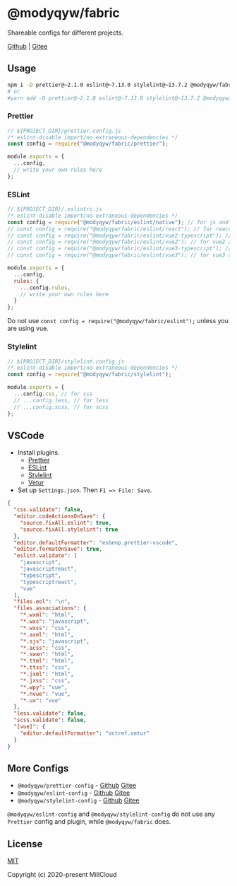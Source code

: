 # @modyqyw/fabric

Shareable configs for different projects.

[Github](https://github.com/MillCloud/fabric#readme) | [Gitee](https://gitee.com/millcloud/fabric#readme)

## Usage

```sh
npm i -D prettier@~2.1.0 eslint@~7.13.0 stylelint@~13.7.2 @modyqyw/fabric@~1.0.0
# or
#yarn add -D prettier@~2.1.0 eslint@~7.13.0 stylelint@~13.7.2 @modyqyw/fabric@~1.0.0
```

### Prettier

```js
// ${PROJECT_DIR}/prettier.config.js
/* eslint-disable import/no-extraneous-dependencies */
const config = require("@modyqyw/fabric/prettier");

module.exports = {
  ...config,
  // write your own rules here
};
```

### ESLint

```js
// ${PROJECT_DIR}/.eslintrc.js
/* eslint-disable import/no-extraneous-dependencies */
const config = require("@modyqyw/fabric/eslint/native"); // for js and ts
// const config = require("@modyqyw/fabric/eslint/react"); // for react, react-native and taro3, with js or ts
// const config = require("@modyqyw/fabric/eslint/vue2-typescript"); // for vue2 and uni-app with ts
// const config = require("@modyqyw/fabric/eslint/vue2"); // for vue2 and uni-app with js
// const config = require("@modyqyw/fabric/eslint/vue3-typescript"); // for vue3 and uni-app with ts
// const config = require("@modyqyw/fabric/eslint/vue3"); // for vue3 and uni-app with js

module.exports = {
  ...config,
  rules: {
    ...config.rules,
    // write your own rules here
  }
};
```

Do not use `const config = require("@modyqyw/fabric/eslint");` unless you are using vue.

### Stylelint

```js
// ${PROJECT_DIR}/stylelint.config.js
/* eslint-disable import/no-extraneous-dependencies */
const config = require("@modyqyw/fabric/stylelint");

module.exports = {
  ...config.css, // for css
  // ...config.less, // for less
  // ...config.scss, // for scss
};
```

## VSCode

- Install plugins.
  - [Prettier](https://marketplace.visualstudio.com/items?itemName=esbenp.prettier-vscode)
  - [ESLint](https://marketplace.visualstudio.com/items?itemName=dbaeumer.vscode-eslint)
  - [Stylelint](https://marketplace.visualstudio.com/items?itemName=stylelint.vscode-stylelint)
  - [Vetur](https://marketplace.visualstudio.com/items?itemName=octref.vetur)
- Set up `Settings.json`. Then `F1 => File: Save`.

```json
{
  "css.validate": false,
  "editor.codeActionsOnSave": {
    "source.fixAll.eslint": true,
    "source.fixAll.stylelint": true
  },
  "editor.defaultFormatter": "esbenp.prettier-vscode",
  "editor.formatOnSave": true,
  "eslint.validate": [
    "javascript",
    "javascriptreact",
    "typescript",
    "typescriptreact",
    "vue"
  ],
  "files.eol": "\n",
  "files.associations": {
    "*.wxml": "html",
    "*.wxs": "javascript",
    "*.wxss": "css",
    "*.axml": "html",
    "*.sjs": "javascript",
    "*.acss": "css",
    "*.swan": "html",
    "*.ttml": "html",
    "*.ttss": "css",
    "*.jxml": "html",
    "*.jxss": "css",
    "*.wpy": "vue",
    "*.nvue": "vue",
    "*.ux": "vue"
  },
  "less.validate": false,
  "scss.validate": false,
  "[vue]": {
    "editor.defaultFormatter": "octref.vetur"
  }
}
```

## More Configs

- `@modyqyw/prettier-config` - [Github](https://github.com/MillCloud/prettier-config#readme) [Gitee](https://gitee.com/millcloud/prettier-config#readme)
- `@modyqyw/eslint-config` - [Github](https://github.com/MillCloud/eslint-config#readme) [Gitee](https://gitee.com/millcloud/eslint-config#readme)
- `@modyqyw/stylelint-config` - [Github](https://github.com/MillCloud/stylelint-config#readme) [Gitee](https://gitee.com/millcloud/stylelint-config#readme)

`@modyqyw/eslint-config` and `@modyqyw/stylelint-config` do not use any `Prettier` config and plugin, while `@modyqyw/fabric` does.

## License

[MIT](./LICENSE)

Copyright (c) 2020-present MillCloud
